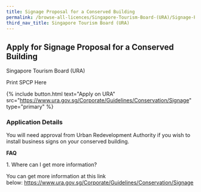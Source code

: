 ```yaml
---
title: Signage Proposal for a Conserved Building
permalink: /browse-all-licences/Singapore-Tourism-Board-(URA)/Signage-Proposal-for-a-Conserved-Building
third_nav_title: Singapore Tourism Board (URA)
---
```


## Apply for Signage Proposal for a Conserved Building

Singapore Tourism Board (URA)

Print SPCP Here


{% include button.html text="Apply on URA" src="https://www.ura.gov.sg/Corporate/Guidelines/Conservation/Signage" type="primary" %}

### Application Details

<p>You will need approval from Urban Redevelopment Authority if you wish to install business signs on your conserved building.</p><p><strong>FAQ</strong></p>
<p>1. Where can I get more information?</p>
<p>You can get more information at this link below:&nbsp;<a href="https://www.ura.gov.sg/Corporate/Guidelines/Conservation/Signage" target="_blank" rel="noopener">https://www.ura.gov.sg/Corporate/Guidelines/Conservation/Signage</a></p>

